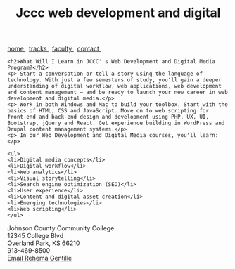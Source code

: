 <!DOCTYPE html>
<!--Rehema Gentille, 09/09/2024-->
<html lang="en">
	<head> <!--contains all the info that will not show up on the page-->
		<title>jccc</title>
		<meta charset="utf-8">
	</head>
	<body>
	<header>
	<h1> Jccc web development and digital<h1>
	</header>
	<nav> <!-- home tracks faculty contact-->
	<a href="index.html"> home </a> &nbsp;
	<a href="tracks.html">tracks </a> &nbsp;
	<a href="index.html"> faculty </a> &nbsp;
	<a href="index.html"> contact </a> &nbsp;
	</nav>
	
	<h2>What Will I Learn in JCCC' s Web Development and Digital Media Program?</h2>
	<p> Start a conversation or tell a story using the language of technology. With just a few semesters of study, you'll gain a deeper understanding of digital workflow, web applications, web development and content management — and be ready to launch your new career in web development and digital media.</p>
	<p> Work in both Windows and Mac to build your toolbox. Start with the basics of HTML, CSS and JavaScript. Move on to web scripting for front-end and back-end design and development using PHP, UX, UI, Bootstrap, jQuery and React. Get experience building in WordPress and Drupal content management systems.</p>
	<p> In our Web Development and Digital Media courses, you'll learn:</p>
	
	<ul>
	<li>Digital media concepts</li>
	<li>Digital workflow</li>
	<li>Web analytics</li>
	<li>Visual storytelling</li>
	<li>Search engine optimization (SEO)</li>
	<li>User experience</li>
	<li>Content and digital asset creation</li>
	<li>Emerging technologies</li>
	<li>Web scripting</li>
	</ul>
<div> 
Johnson County Community College<br>
12345 College Blvd<br>
Overland Park, KS 66210<br>
913-469-8500<br>
</div>
<footer> <!--Copyright © 2022 JCCC Web Development and Digital Media-->
	<small><Copyright &copy; Rehema Gentille &amp; jccc</i></small>
<a href="rgentill@stuamil.jccc.edu"> Email Rehema Gentille</a> 
